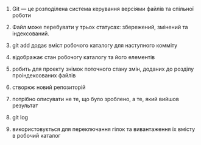 1. Git — це розподілена система керування версіями файлів та спільної роботи

2. Файл може перебувати у трьох статусах: збережений, змінений та індексований.

3. git add додає вміст робочого каталогу для наступного комміту

4. відображає стан робочогу каталогу та його елементів

5. робить для проекту знімок поточного стану змін, доданих до розділу проіндексованих файлів

6. створює новий репозиторій

7. потрібно описувати не те, що було зроблено, а те, який вийшов результат

8. git log

9. використовується для переключання гілок та вивантаження їх вмісту в робочий каталог
